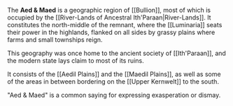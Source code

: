 The **Aed & Maed** is a geographic region of [[Bullion]], most of which is occupied by the [[River-Lands of Ancestral Ith'Paraan|River-Lands]]. It constitutes the north-middle of the remnant, where the [[Luminaria]] seats their power in the highlands, flanked on all sides by grassy plains where farms and small townships reign.

This geography was once home to the ancient society of [[Ith'Paraan]], and the modern state lays claim to most of its ruins.

It consists of the [[Aedil Plains]] and the [[Maedil Plains]], as well as some of the areas in between bordering on the [[Upper Kernwelt]] to the south.

"Aed & Maed" is a common saying for expressing exasperation or dismay.